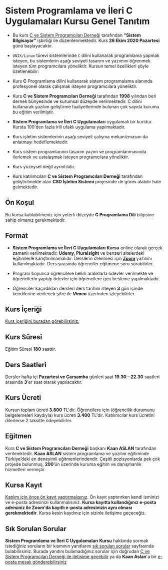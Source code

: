 # Sistem Programlama ve İleri C Uygulamaları Kursu Genel Tanıtım

+ Bu kurs [C ve Sistem Programcıları Derneği](http://www.csystem.org/) tarafından __"Sistem Bilgisayar"__ işbirliği ile düzenlenmektedir. Kurs __26 Ekim 2020 Pazartesi__ günü başlayacaktır.

+ `UNIX/Linux` türevi sistemlerinde `C` dilini kullanarak programlama yapmak isteyen, bu sistemlerin aşağı seviyeli tasarım ve yazımını öğrenmek isteyen tüm programcılara yöneliktir. Kursun temel özellikleri şöyle özetlenebilir:

+ Kurs __C__ Programlama dilini kullanarak sistem programalama alanında profesyonel olarak çalışmak isteyen programcılara yöneliktir. 

+ Kurs __C ve Sistem Programcıları Derneği__ tarafından __1998__ yılından beri dernek bünyesinde ve kurumsal düzeyde verilmektedir. C dilini kullanarak yazılım geliştirme faaliyetlerinde bulunan çok sayıda kuruma bu eğitim verilmiştir.

+ __Sistem Programlama ve İleri C Uygulamaları__ uygulamalı bir kurstur. Kursta 100'den fazla irili ufaklı uygulama yapılmaktadır.

+ Kurs işletim sistemlerinin aşağı seviyeli çalışma mekanizmasını da anlatmayı hedeflemektedir. 

+ Kurs sistem programlarının  tasarım yazım ve programlanmasında ilerlemek ve ustalaşmak isteyen programcılara yöneliktir.

+ Kurs yüzeysel değil ayrıntılıdır. 

+ Kurs katılımcıları __C ve Sistem Programcıları Derneği__ tarafından geliştirilmekte olan __CSD İşletim Sistemi__ projesinde de görev alabilir hale gelmektedir. 

## Ön Koşul

Bu kursa katılabilmeniz için yeterli düzeyde __C Programlama Dili__ bilgisine sahip olmanız gerekmektedir. 

## Format
+ __Sistem Programlama ve İleri C Uygulamaları Kursu__ online olarak gerçek zamanlı verilmektedir. __Udemy, Pluralsight__ ve benzeri sitelerdeki eğitimlerle karıştırılmamalıdır. Derslerin izlenmesi için __[Zoom](https://zoom.us/)__ yazılımı kullanılmaktadır. Ders sırasında öğrenciler eğitmene soru sorabilirler.

+ Program boyunca öğrencilere belirli aralıklarla ödevler verilmekte ve öğrencilerin yaptığı ödevler için öğrencilere geri besleme yapılmaktadır.

+ Öğrenciler kaçırdıkları dersleri ders tarihini izleyen __3__ gün içinde kendilerine verilecek şifre ile __Vimeo__ üzerinden izleyebilirler.

## Kurs İçeriği
[Kurs içeriğini buradan görebilirsiniz.](https://github.com/CSD-1993/Sistem-Programlama-ve-ileri-C-Uygulamalari/blob/master/kurs_programi.md)

## Kurs Süresi

Eğitim Süresi __180__ saattir.

## Ders Saatleri

Dersler hafta içi __Pazartesi ve Çarşamba__ günleri saat __19.30 – 22.30__ saatleri arasında __3__'er saat olarak yapılacaktır.

## Kurs Ücreti
Kursun toplam ücreti __3.800__ TL'dir. Öğrencilere için (öğrencilik durumunu belgelemeleri kaydıyla) kurs ücreti __3.400__ TL'dir. Katılımcılar kurs ücretini dilerlerse 2 taksitte ödeyebilirler.

## Eğitmen

Kurs __C ve Sistem Programcıları Derneği__ başkanı __Kaan ASLAN__ tarafından verilmektedir. __Kaan ASLAN__ sistem programlama ve yazılım eğitiminde Türkiye’deki en deneyimli eğitmenlerindendir. Çeşitli pozisyonlarda pek çok projede bulunmuş, __200__’ün üzerinde kuruma eğitim ve danışmanlık hizmetleri vermiştir. 

## Kursa Kayıt
[Katılım için önce ön kayıt yaptırmalısınız](https://us02web.zoom.us/meeting/register/tZIqceCgpj8rHNRl_UXvH8oeLgXXFPJP9Qo8). Ön kayıt yaptırırken kendi isminizi ve e-posta adresinizi kullanmalısınız. **Kursa kayıtta kullandığınız e-posta adresiniz ile Zoom'da kayıtlı e-posta adresinizin aynı olması gerekmektedir**. Kursa kesin kaydınız için sizinle iletişime geçeceğiz.

## Sık Sorulan Sorular
__Sistem Programlama ve İleri C Uygulamaları Kursu__ hakkında sormak istediğiniz soruların bir kısmının yanıtlarını [sık sorulan sorular](https://github.com/CSD-1993/Sistem-Programlama-ve-ileri-C-Uygulamalari/blob/master/sss.md) sayfasında bulabilirsiniz. Burada yanıtını bulamadığınız sorular için doğrudan [C ve Sistem Programcıları Derneği ile iletişime geçebilir](http://www.csystem.org/) ya da __Kaan Aslan__'a bir [e-posta mesajı gönderebilirsiniz](mailto:aslank@csystem.org)



